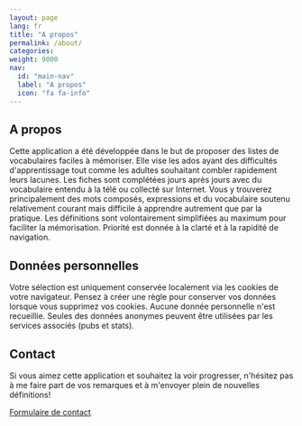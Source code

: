 ```yaml
---
layout: page
lang: fr
title: "A propos"
permalink: /about/
categories:
weight: 9000
nav:
  id: "main-nav"
  label: "A propos"
  icon: "fa fa-info"
---
```


## A propos

Cette application a été développée dans le but de proposer des listes de
vocabulaires faciles à mémoriser. Elle vise les ados ayant des difficultés
d'apprentissage tout comme les adultes souhaitant combler rapidement leurs lacunes.
Les fiches sont complétées jours après jours avec du vocabulaire entendu
à la télé ou collecté sur Internet.
Vous y trouverez principalement des mots composés, expressions et du vocabulaire
soutenu relativement courant mais difficile à apprendre autrement que par la
pratique. Les définitions sont volontairement simplifiées au maximum pour
faciliter la mémorisation. Priorité est donnée à la clarté et à la rapidité
de navigation.


## Données personnelles

Votre sélection est uniquement conservée localement via les cookies de votre
navigateur. Pensez à créer une règle pour conserver vos données lorsque vous
supprimez vos cookies.
Aucune donnée personnelle n'est recueillie. Seules des données
anonymes peuvent être utilisées par les services associés (pubs et stats).



## Contact

Si vous aimez cette application et souhaitez la voir progresser, n'hésitez pas à
me faire part de vos remarques et à m'envoyer plein de nouvelles définitions!

<a class="btn btn-primary btn-lg" href="https://docs.google.com/forms/d/1twlFd6Y3-BNf9l1JTH42yatGEQvXgpmm_wd_2wOLlS0/prefill" role="button"><span class="fa fa-envelope"></span> Formulaire de contact</a>
